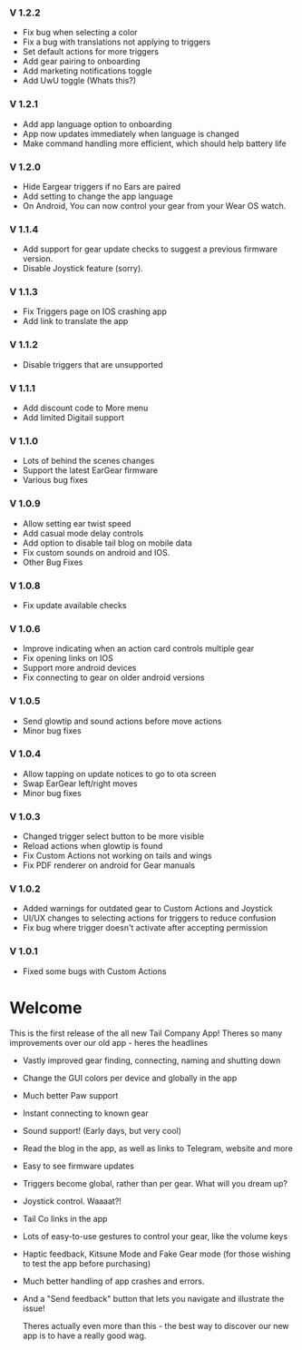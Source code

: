 ### V 1.2.2

- Fix bug when selecting a color
- Fix a bug with translations not applying to triggers
- Set default actions for more triggers
- Add gear pairing to onboarding
- Add marketing notifications toggle
- Add UwU toggle (Whats this?)

### V 1.2.1

- Add app language option to onboarding
- App now updates immediately when language is changed
- Make command handling more efficient, which should help battery life

### V 1.2.0

- Hide Eargear triggers if no Ears are paired
- Add setting to change the app language
- On Android, You can now control your gear from your Wear OS watch.

### V 1.1.4

- Add support for gear update checks to suggest a previous firmware version.
- Disable Joystick feature (sorry).

### V 1.1.3

- Fix Triggers page on IOS crashing app
- Add link to translate the app

### V 1.1.2

- Disable triggers that are unsupported

### V 1.1.1

- Add discount code to More menu
- Add limited Digitail support

### V 1.1.0

- Lots of behind the scenes changes
- Support the latest EarGear firmware
- Various bug fixes

### V 1.0.9

- Allow setting ear twist speed
- Add casual mode delay controls
- Add option to disable tail blog on mobile data
- Fix custom sounds on android and IOS.
- Other Bug Fixes

### V 1.0.8

- Fix update available checks

### V 1.0.6

- Improve indicating when an action card controls multiple gear
- Fix opening links on IOS
- Support more android devices
- Fix connecting to gear on older android versions

### V 1.0.5

- Send glowtip and sound actions before move actions
- Minor bug fixes

### V 1.0.4

- Allow tapping on update notices to go to ota screen
- Swap EarGear left/right moves
- Minor bug fixes

### V 1.0.3

- Changed trigger select button to be more visible
- Reload actions when glowtip is found
- Fix Custom Actions not working on tails and wings
- Fix PDF renderer on android for Gear manuals

### V 1.0.2

- Added warnings for outdated gear to Custom Actions and Joystick
- UI/UX changes to selecting actions for triggers to reduce confusion
- Fix bug where trigger doesn't activate after accepting permission

### V 1.0.1

- Fixed some bugs with Custom Actions

# Welcome

This is the first release of the all new Tail Company App!
Theres so many improvements over our old app - heres the headlines

- Vastly improved gear finding, connecting, naming and shutting down
- Change the GUI colors per device and globally in the app
- Much better Paw support
- Instant connecting to known gear
- Sound support! (Early days, but very cool)
- Read the blog in the app, as well as links to Telegram, website and more
- Easy to see firmware updates
- Triggers become global, rather than per gear. What will you dream up?
- Joystick control. Waaaat?!
- Tail Co links in the app
- Lots of easy-to-use gestures to control your gear, like the volume keys
- Haptic feedback, Kitsune Mode and Fake Gear mode (for those wishing to test the app before purchasing)
- Much better handling of app crashes and errors.
- And a "Send feedback" button that lets you navigate and illustrate the issue!

  Theres actually even more than this - the best way to discover our new app is to have a really good wag.
